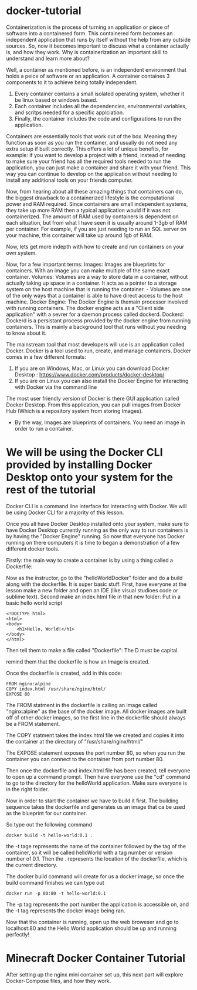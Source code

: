 # docker-tutorial
Containerization is the process of turning an application or piece of software into a containered form. This containered form becomes an independent application that runs by itself without the help from any outside sources.
So, now it becomes important to discuss what a container actaully is, and how they work. Why is containerization an important skill to understand and learn more about?

Well, a container as mentioned before, is an independent environment that holds a peice of software or an application. A container containes 3 components to it to achieve being totally independent.
  1. Every container contains a small isolated operating system, whether it be linux based or windows based.
  2. Each container includes all the dependencies, environmental variables, and scritps needed for a specific applciation.
  3. Finally, the container includes the code and configurations to run the application.

Containers are essentially tools that work out of the box. Meaning they function as soon as you run the container, and usually do not need any extra setup if built correctly.
This offers a lot of unique benefits, for example: if you want to develop a project with a friend, instead of needing to make sure your friend has all the required tools needed to run the application, you can just make a container and share it with your friend. This way you can continue to develop on the application without needing to install any additional tools on your friends computer.

Now, from hearing about all these amazing things that containers can do, the biggest drawback to a containerized lifestyle is the computational power and RAM required. Since containers are small independent systems, they take up more RAM then a typical application would if it was not containerized. The amount of RAM used by containers is dependent on each situation, but from what I have seen  it is usually around 1-3gb of RAM per container. For example, if you are just needing to run an SQL server on your machine, this container will take up around 1gb of RAM.

Now, lets get more indepth with how to create and run containers on your own system.

Now, for a few important terms:
  Images: Images are blueprints for containers. With an image you can make multiple of the same exact container.
  Volumes: Volumes are a way to store data in a container, without actually taking up space in a container. It acts as a pointer to a storage system on the host machine that is running the container.
          - Volumes are one of the only ways that a container is able to have direct access to the host machine.
  Docker Engine: The Docker Engine is themain processor involved with running containers. The docker engine acts as a "Client side application" with a sevrer for a daemon process called dockerd.
  Dockerd: Dockerd is a persistant process provided by the docker engine from running containers. This is mainly a background tool that runs without you needing to know about it.

The mainstream tool that most developers will use is an application called Docker. Docker is a tool used to run, create, and manage containers.
Docker comes in a few different formats:
  1. If you are on Windows, Mac, or Linux you can download Docker Desktop : https://www.docker.com/products/docker-desktop/
  2. If you are on Linux you can also install the Docker Engine for interacting with Docker via the command line

The most user friendly version of Docker is there GUI application called Docker Desktop. From this application, you can pull images from Docker Hub (Which is a repository system from storing Images).
  - By the way, images are blueprints of containers. You need an image in order to run a container.

# We will be using the Docker CLI provided by installing Docker Desktop onto your system for the rest of the tutorial

Docker CLI is a command line interface for interacting with Docker. We will be using Docker CLI for a majority of this lesson.

Once you all have Docker Desktop installed onto your system, make sure to have Docker Desktop currently running as the only way to run containers is by having the "Docker Engine" running. 
So now that everyone has Docker running on there computers it is time to began a demonstration of a few different docker tools.

Firstly: the main way to create a container is by using a thing called a Dockerfile:

Now as the instructor, go to the "helloWorldDocker" folder and do a build along with the dockerfile. It is super basic stuff. 
First, have everyone at the lesson make a new folder and open an IDE (like visual studioes code or sublime text).
Second make an index.html file in that new folder:
Put in a basic hello world script
```
<!DOCTYPE html>
<html>
<body>
    <h1>Hello, World!</h1>
</body>
</html>
```
Then tell them to make a file called "Dockerfile": The D must be capital.

remind them that the dockerfile is how an Image is created.

Once the dockerfile is created, add in this code:
```
FROM nginx:alpine
COPY index.html /usr/share/nginx/html/
EXPOSE 80
```
The FROM statment in the dockerfile is calling an image called "nginx:alpine" as the base of the docker image.
All docker images are built off of other docker images, so the first line in the dockerfile should always be a FROM statement.

The COPY statment takes the index.html file we created and copies it into the container at the directory of "/usr/share/nginx/html/"

The EXPOSE statement exposes the port number 80, so when you run the container you can connect to the container from port number 80.

Then once the dockerfile and index.html file has been created, tell everyone to open up a command prompt.
Then have everyone use the "cd" command to go to the directory for the helloWorld application. Make sure everyone is in the right folder.

Now in order to start the container we have to build it first. The building sequence takes the dockerfile and generates us an image that ca be used as the blueprint for our container.

So type out the following command
```
docker build -t hello-world:0.1 .
```
the -t tage represents the name of the container followed by the tag of the container, so it will be called helloWorld with a tag number or version number of 0.1.
Then the . represents the location of the dockerfile, which is the current directory.

The docker build command will create for us a docker image, so once the build command finishes we can type out
```
docker run -p 80:80 -t hello-world:0.1
```
The -p tag represents the port number the application is accessible on, and the -t tag represents the docker image being ran.

Now that the container is running, open up the web broweser and go to localhost:80 and the Hello World application should be up and running perfectly!

# Minecraft Docker Container Tutorial

After setting up the nginx mini container set up, this next part will explore Docker-Compose files, and how they work.
